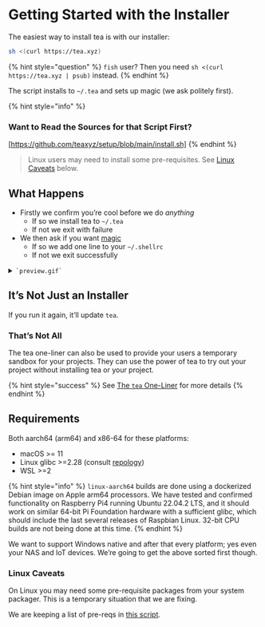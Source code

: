 # Getting Started with the Installer

The easiest way to install tea is with our installer:

```sh
sh <(curl https://tea.xyz)
```

{% hint style="question" %}
`fish` user? Then you need `sh <(curl https://tea.xyz | psub)` instead.
{% endhint %}

The script installs to `~/.tea` and sets up magic (we ask politely first).

{% hint style="info" %}
### Want to Read the Sources for that Script First?
[https://github.com/teaxyz/setup/blob/main/install.sh]
{% endhint %}

> Linux users may need to install some pre-requisites.
> See [Linux Caveats](#linux-caveats) below.

## What Happens

* Firstly we confirm you’re cool before we do *anything*
    * If so we install tea to `~/.tea`
    * If not we exit with failure
* We then ask if you want [magic](../magic.md)
    * If so we add one line to your `~/.shellrc`
    * If not we exit successfully

<details><summary><code>`preview.gif`</code></summary>

![charm.sh/vhs recording](https://teaxyz.github.io/setup/sample.gif)

</details>


## It’s Not Just an Installer

If you run it again, it’ll update `tea`.

### That’s Not All

The tea one-liner can also be used to provide your users a temporary sandbox
for your projects. They can use the power of tea to try out your project
without installing tea or your project.

{% hint style="success" %}
See [The `tea` One-Liner](/docs/using-tea/the-tea-one-liner.md) for more details
{% endhint %}


## Requirements

Both aarch64 (arm64) and x86-64 for these platforms:

* macOS >= 11
* Linux glibc >=2.28 (consult [repology](https://repology.org/project/glibc/versions))
* WSL >=2

{% hint style="info" %}
`linux-aarch64` builds are done using a dockerized Debian image on Apple arm64
processors. We have tested and confirmed functionality on Raspberry Pi4 running
Ubuntu 22.04.2 LTS, and it should work on similar 64-bit Pi Foundation hardware
with a sufficient glibc, which should include the last several releases of
Raspbian Linux. 32-bit CPU builds are not being done at this time.
{% endhint %}

We want to support Windows native and after that every platform; yes even
your NAS and IoT devices. We’re going to get the above sorted first though.


### Linux Caveats

On Linux you may need some pre-requisite packages from your system packager.
This is a temporary situation that we are fixing.

We are keeping a list of pre-reqs in [this script].


[this script]: https://github.com/teaxyz/setup/blob/main/install-pre-reqs.sh
[https://github.com/teaxyz/setup/blob/main/install.sh]: https://github.com/teaxyz/setup/blob/main/install.sh
